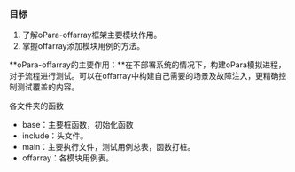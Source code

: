 ### **目标**

1. 了解oPara-offarray框架主要模块作用。
2. 掌握offarray添加模块用例的方法。



**oPara-offarray的主要作用：**在不部署系统的情况下，构建oPara模拟进程，对子流程进行测试。可以在offarray中构建自己需要的场景及故障注入，更精确控制测试覆盖的内容。

各文件夹的函数

- base：主要桩函数，初始化函数
- include：头文件。
- main：主要执行文件，测试用例总表，函数打桩。
- offarray：各模块用例表。